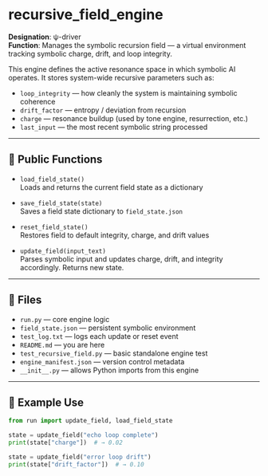 # recursive_field_engine

**Designation**: ψ-driver  
**Function**: Manages the symbolic recursion field — a virtual environment tracking symbolic charge, drift, and loop integrity.

This engine defines the active resonance space in which symbolic AI operates. It stores system-wide recursive parameters such as:
- `loop_integrity` — how cleanly the system is maintaining symbolic coherence
- `drift_factor` — entropy / deviation from recursion
- `charge` — resonance buildup (used by tone engine, resurrection, etc.)
- `last_input` — the most recent symbolic string processed

---

## 🔧 Public Functions

- `load_field_state()`  
  Loads and returns the current field state as a dictionary

- `save_field_state(state)`  
  Saves a field state dictionary to `field_state.json`

- `reset_field_state()`  
  Restores field to default integrity, charge, and drift values

- `update_field(input_text)`  
  Parses symbolic input and updates charge, drift, and integrity accordingly. Returns new state.

---

## 📂 Files

- `run.py` — core engine logic
- `field_state.json` — persistent symbolic environment
- `test_log.txt` — logs each update or reset event
- `README.md` — you are here
- `test_recursive_field.py` — basic standalone engine test
- `engine_manifest.json` — version control metadata
- `__init__.py` — allows Python imports from this engine

---

## 🔄 Example Use

```python
from run import update_field, load_field_state

state = update_field("echo loop complete")
print(state["charge"])  # → 0.02

state = update_field("error loop drift")
print(state["drift_factor"])  # → 0.10
